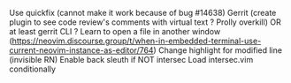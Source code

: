 Use quickfix (cannot make it work because of bug #14638)
Gerrit (create plugin to see code review's comments with virtual text ? Prolly overkill) OR at least gerrit CLI ?
Learn to open a file in another window (https://neovim.discourse.group/t/when-in-embedded-terminal-use-current-neovim-instance-as-editor/764)
Change highlight for modified line (invisible RN)
Enable back sleuth if NOT intersec
Load intersec.vim conditionally
